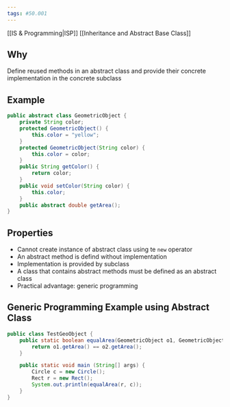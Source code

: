 ```yaml
---
tags: #50.001
---
```

[[IS & Programming|ISP]]
[[Inheritance and Abstract Base Class]]

## Why
Define reused methods in an abstract class and provide their concrete implementation in the concrete subclass

## Example
```java
public abstract class GeometricObject {
	private String color;
	protected GeometricObject() {
		this.color = "yellow";
	}
	protected GeometricObject(String color) {
		this.color = color;
	}
	public String getColor() {
		return color;
	}
	public void setColor(String color) {
		this.color;
	}
	public abstract double getArea();
}
```

## Properties
- Cannot create instance of abstract class using te `new` operator
- An abstract method is defind without implementation
- Implementation is provided by subclass
- A class that contains abstract methods must be defined as an abstract class
- Practical advantage: generic programming

## Generic Programming Example using Abstract Class
```java
public class TestGeoObject {
	public static boolean equalArea(GeometricObject o1, GeometricObject o2) {
		return o1.getArea() == o2.getArea();
	}

	public static void main (String[] args) {
		Circle c = new Circle();
		Rect r = new Rect();
		System.out.println(equalArea(r, c));
	}
}
```